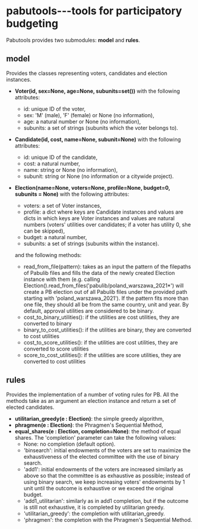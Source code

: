 # pabutools---tools for participatory budgeting

Pabutools provides two submodules: **model** and **rules**.
 ## model
 Provides the classes representing voters, candidates and election instances.
  - **Voter(id, sex=None, age=None, subunits=set())** with the following attributes:
	- id: unique ID of the voter,
	- sex: 'M' (male), 'F' (female) or None (no information),
	- age: a natural number or None (no information),
	- subunits: a set of strings (subunits which the voter belongs to).
  - **Candidate(id, cost, name=None, subunit=None)** with the following attributes:
	- id: unique ID of the candidate,
	- cost: a natural number,
	- name: string or None (no information),
	- subunit: string or None (no information or a citywide project).
  - **Election(name=None, voters=None, profile=None, budget=0, subunits = None)** with the following attributes:
	- voters: a set of Voter instances,
	- profile: a dict where keys are Candidate instances and values are dicts in which keys are Voter instances and values are natural numbers (voters' utilities over candidates; if a voter has utility 0, she can be skipped),
	- budget: a natural number,
	- subunits: a set of strings (subunits within the instance).

	and the following methods:
	- read_from_file(pattern): takes as an input the pattern of the filepaths of Pabulib files and fills the data of the newly created Election instance with them (e.g. calling Election().read_from_files('pabulib/poland_warszawa_2021*') will create a PB election out of all Pabulib files under the provided path starting with 'poland_warszawa_2021'). If the pattern fits more than one file, they should all be from the same country, unit and year. By default, approval utilities are considered to be binary.
	- cost_to_binary_utilities(): if the utilities are cost utilities, they are converted to binary
	- binary_to_cost_utilities(): if the utilities are binary, they are converted to cost utilities
    - cost_to_score_utilities(): if the utilities are cost utilities, they are converted to score utilities
	- score_to_cost_utilities(): if the utilities are score utilities, they are converted to cost utilities

 ## rules
Provides the implementation of a number of voting rules for PB. All the methods take as an argument an election instance and return a set of elected candidates.
 - **utilitarian_greedy(e : Election)**: the simple greedy algorithm,
 - **phragmen(e : Election)**: the Phragmen's Sequential Method,
 - **equal_shares(e : Election, completion=None)**: the method of equal shares. The 'completion' parameter can take the following values:
	 - None: no completion (default option).
	 - 'binsearch': initial endowments of the voters are set to maximize the exhaustiveness of the elected committee with the use of binary search.
	 - 'add1': initial endowments of the voters are increased similarly as above so that the committee is as exhaustive as possible; instead of using binary search, we keep increasing voters' endowments by 1 unit until the outcome is exhaustive or we exceed the original budget.
	 - 'add1_utilitarian': similarly as in add1 completion, but if the outcome is still not exhaustive, it is completed by utilitarian greedy.
	 - 'utilitarian_greedy': the completion with utilitarian_greedy.
	 - 'phragmen': the completion with the Phragmen's Sequential Method.
